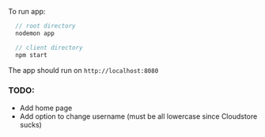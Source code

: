 To run app:
```js
  // root directory
  nodemon app
```
```js
  // client directory
  npm start
```
The app should run on `http://localhost:8080`


### TODO:
  - Add home page
  - Add option to change username (must be all lowercase since Cloudstore sucks)